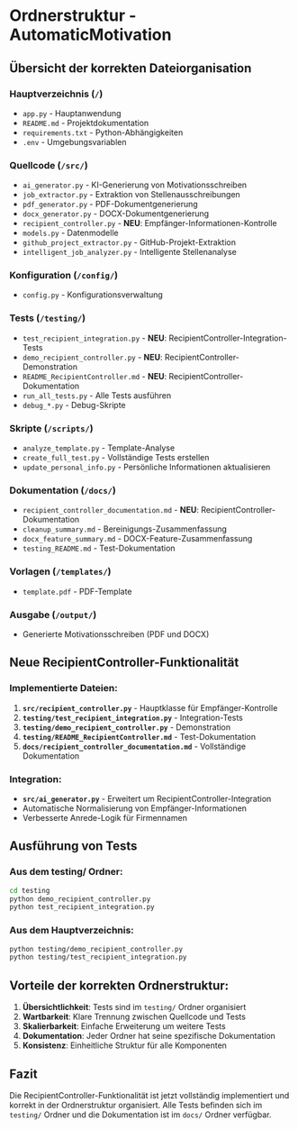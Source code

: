 # Ordnerstruktur - AutomaticMotivation

## Übersicht der korrekten Dateiorganisation

### Hauptverzeichnis (`/`)
- `app.py` - Hauptanwendung
- `README.md` - Projektdokumentation
- `requirements.txt` - Python-Abhängigkeiten
- `.env` - Umgebungsvariablen

### Quellcode (`/src/`)
- `ai_generator.py` - KI-Generierung von Motivationsschreiben
- `job_extractor.py` - Extraktion von Stellenausschreibungen
- `pdf_generator.py` - PDF-Dokumentgenerierung
- `docx_generator.py` - DOCX-Dokumentgenerierung
- `recipient_controller.py` - **NEU**: Empfänger-Informationen-Kontrolle
- `models.py` - Datenmodelle
- `github_project_extractor.py` - GitHub-Projekt-Extraktion
- `intelligent_job_analyzer.py` - Intelligente Stellenanalyse

### Konfiguration (`/config/`)
- `config.py` - Konfigurationsverwaltung

### Tests (`/testing/`)
- `test_recipient_integration.py` - **NEU**: RecipientController-Integration-Tests
- `demo_recipient_controller.py` - **NEU**: RecipientController-Demonstration
- `README_RecipientController.md` - **NEU**: RecipientController-Dokumentation
- `run_all_tests.py` - Alle Tests ausführen
- `debug_*.py` - Debug-Skripte

### Skripte (`/scripts/`)
- `analyze_template.py` - Template-Analyse
- `create_full_test.py` - Vollständige Tests erstellen
- `update_personal_info.py` - Persönliche Informationen aktualisieren

### Dokumentation (`/docs/`)
- `recipient_controller_documentation.md` - **NEU**: RecipientController-Dokumentation
- `cleanup_summary.md` - Bereinigungs-Zusammenfassung
- `docx_feature_summary.md` - DOCX-Feature-Zusammenfassung
- `testing_README.md` - Test-Dokumentation

### Vorlagen (`/templates/`)
- `template.pdf` - PDF-Template

### Ausgabe (`/output/`)
- Generierte Motivationsschreiben (PDF und DOCX)

## Neue RecipientController-Funktionalität

### Implementierte Dateien:
1. **`src/recipient_controller.py`** - Hauptklasse für Empfänger-Kontrolle
2. **`testing/test_recipient_integration.py`** - Integration-Tests
3. **`testing/demo_recipient_controller.py`** - Demonstration
4. **`testing/README_RecipientController.md`** - Test-Dokumentation
5. **`docs/recipient_controller_documentation.md`** - Vollständige Dokumentation

### Integration:
- **`src/ai_generator.py`** - Erweitert um RecipientController-Integration
- Automatische Normalisierung von Empfänger-Informationen
- Verbesserte Anrede-Logik für Firmennamen

## Ausführung von Tests

### Aus dem testing/ Ordner:
```bash
cd testing
python demo_recipient_controller.py
python test_recipient_integration.py
```

### Aus dem Hauptverzeichnis:
```bash
python testing/demo_recipient_controller.py
python testing/test_recipient_integration.py
```

## Vorteile der korrekten Ordnerstruktur:

1. **Übersichtlichkeit**: Tests sind im `testing/` Ordner organisiert
2. **Wartbarkeit**: Klare Trennung zwischen Quellcode und Tests
3. **Skalierbarkeit**: Einfache Erweiterung um weitere Tests
4. **Dokumentation**: Jeder Ordner hat seine spezifische Dokumentation
5. **Konsistenz**: Einheitliche Struktur für alle Komponenten

## Fazit

Die RecipientController-Funktionalität ist jetzt vollständig implementiert und korrekt in der Ordnerstruktur organisiert. Alle Tests befinden sich im `testing/` Ordner und die Dokumentation ist im `docs/` Ordner verfügbar.
